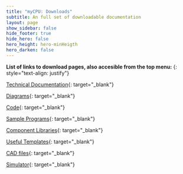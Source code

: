 ```yaml
---
title: "myCPU: Downloads"
subtitle: An full set of downloadable documentation
layout: page
show_sidebar: false
hide_footer: true
hide_hero: false
hero_height: hero-minHeigth
hero_darken: false
---
```

**List of links to download pages, also accesible from the top menu:**
{: style="text-align: justify"}

[Technical Documentation](/pages/en/mycpu/downloads/technical_docs){: target="_blank"}

[Diagrams](/pages/en/mycpu/downloads/diagrams){: target="_blank"}

[Code](/pages/en/mycpu/downloads/code){: target="_blank"}

[Sample Programs](/pages/en/mycpu/downloads/programs){: target="_blank"}

[Component Libraries](/pages/en/mycpu/downloads/libraries){: target="_blank"}

[Useful Templates](/pages/en/mycpu/downloads/templates){: target="_blank"}

[CAD files](/pages/en/mycpu/downloads/cad_files){: target="_blank"}

[Simulator](/pages/en/mycpu/downloads/simulator){: target="_blank"}